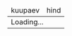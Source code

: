 
<style>
  .price{
    text-align: end;
  }
  .cheap{
    color: coral;
  }
  .page-header{
    padding: 0;
  }
  .day_space{
    background: aliceblue;
  }
</style>

<table>
  <thead>
    <tr>
      <td>kuupaev</td>
      <td>hind</td>
    </tr>
  </thead>
  <tbody  id="prices">
    <tr><td colspan="2">Loading...</td></tr>
  </tbody>
</table>

  
<script>
  const today = new Date()
  const start = new Date(today)
  start.setHours(today.getHours()-1)
  const end   = new Date(today)
  end.setHours(today.getHours()+24)
  const prices = document.querySelector("#prices")

  fetch(`https://dashboard.elering.ee/api/nps/price?start=${start.toISOString()}&end=${end.toISOString()}`).then(r=>r.json()).then(res=>{
    const data  = res.data.ee
    const cheap = data.map(row=>row.price).sort((a,b)=>a-b).slice(0,5)
    window.data = data

    let html = ""
    for (const row of data){
      const time = new Date(row.timestamp*1000).toLocaleString('et-EE');
      const cheapClass = cheap.includes(row.price) ? 'cheap' : ''
      if (time.includes("00:00:00")) html += `<tr><td class="day_space" colspan="2"></td></tr>` // new day
      html += `<tr><td>${time}</td><td class="price ${cheapClass}">${row.price.toFixed(2)}</td></tr>`
    }
    prices.innerHTML = html
  })
</script>



<!-- Yandex.Metrika counter -->
<script type="text/javascript" >
   (function(m,e,t,r,i,k,a){m[i]=m[i]||function(){(m[i].a=m[i].a||[]).push(arguments)};
   m[i].l=1*new Date();k=e.createElement(t),a=e.getElementsByTagName(t)[0],k.async=1,k.src=r,a.parentNode.insertBefore(k,a)})
   (window, document, "script", "https://mc.yandex.ru/metrika/tag.js", "ym");

   ym(86524892, "init", {
        clickmap:true,
        trackLinks:true,
        accurateTrackBounce:true
   });
</script>
<noscript><div><img src="https://mc.yandex.ru/watch/86524892" style="position:absolute; left:-9999px;" alt="" /></div></noscript>
<!-- /Yandex.Metrika counter -->
